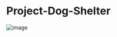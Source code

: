 # Project-Dog-Shelter

![image](https://github.com/user-attachments/assets/786650f3-b864-410a-ba2d-b312d80fcf21)
